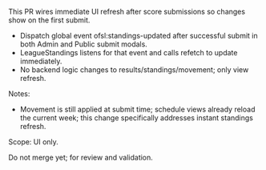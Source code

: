 This PR wires immediate UI refresh after score submissions so changes show on the first submit.

- Dispatch global event ofsl:standings-updated after successful submit in both Admin and Public submit modals.
- LeagueStandings listens for that event and calls refetch to update immediately.
- No backend logic changes to results/standings/movement; only view refresh.

Notes:
- Movement is still applied at submit time; schedule views already reload the current week; this change specifically addresses instant standings refresh.

Scope: UI only.

Do not merge yet; for review and validation.
